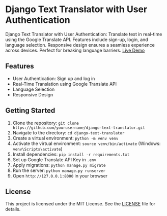 # Django Text Translator with User Authentication

Django Text Translator with User Authentication: Translate text in real-time using the Google Translate API. Features include sign-up, login, and language selection. Responsive design ensures a seamless experience across devices. Perfect for breaking language barriers. [Live Demo](https://your-live-demo-link.com)

## Features
- User Authentication: Sign up and log in
- Real-Time Translation using Google Translate API
- Language Selection
- Responsive Design

## Getting Started
1. Clone the repository: `git clone https://github.com/yourusername/django-text-translator.git`
2. Navigate to the directory: `cd django-text-translator`
3. Create a virtual environment: `python -m venv venv`
4. Activate the virtual environment: `source venv/bin/activate` (Windows: `venv\Scripts\activate`)
5. Install dependencies: `pip install -r requirements.txt`
6. Set up Google Translate API Key in `.env`
7. Apply migrations: `python manage.py migrate`
8. Run the server: `python manage.py runserver`
9. Open `http://127.0.0.1:8000` in your browser

## License
This project is licensed under the MIT License. See the [LICENSE](LICENSE) file for details.
